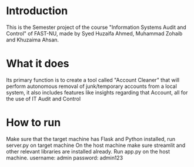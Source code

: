 # Introduction

This is the Semester project of the course "Information Systems Audit and Control" of FAST-NU, made by
Syed Huzaifa Ahmed, Muhammad Zohaib and Khuzaima Ahsan.

# What it does

Its primary function is to create a tool called "Account Cleaner" that will perform autonomous removal of junk/temporary accounts from a local system,
it also includes features like insights regarding that Account, all for the use of IT Audit and Control

# How to run

Make sure that the target machine has Flask and Python installed, run server.py on target machine
On the host machine make sure streamlit and other relevant libraries are installed already.
Run app.py on the host machine.
username: admin
password: admin123

